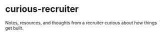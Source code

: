 # curious-recruiter
Notes, resources, and thoughts from a recruiter curious about how things get built.
